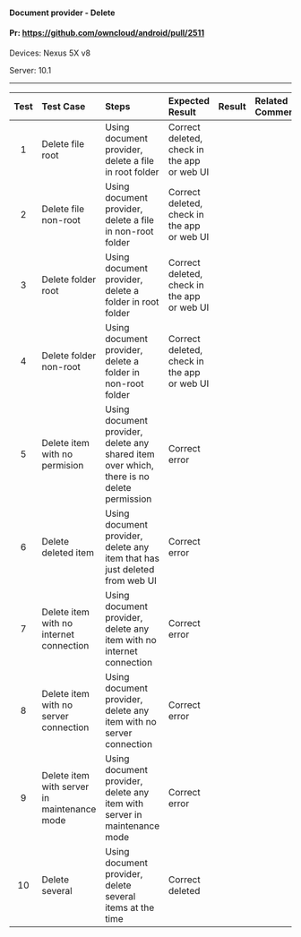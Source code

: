 #### Document provider - Delete

#### Pr: https://github.com/owncloud/android/pull/2511

Devices: Nexus 5X v8

Server: 10.1


---

 
| Test | Test Case | Steps | Expected Result | Result | Related Comment
| :----: | :-------- | :---- | :-------------- | :-----: | :------
| 1 | Delete file root | Using document provider, delete a file in root folder | Correct deleted, check in the app or web UI |  |
| 2 | Delete file non-root | Using document provider, delete a file in non-root folder | Correct deleted, check in the app or web UI |  |
| 3 | Delete folder root | Using document provider, delete a folder in root folder | Correct deleted, check in the app or web UI |  |
| 4 | Delete folder non-root | Using document provider, delete a folder in non-root folder | Correct deleted, check in the app or web UI |  |
| 5 | Delete item with no permision | Using document provider, delete any shared item over which, there is no delete permission | Correct error |  |
| 6 | Delete deleted item | Using document provider, delete any item that has just deleted from web UI | Correct error |  |
| 7 | Delete item with no internet connection | Using document provider, delete any item with no internet connection| Correct error |  |
| 8 | Delete item with no server connection | Using document provider, delete any item with no server connection| Correct error |  |
| 9 | Delete item with server in maintenance mode | Using document provider, delete any item with server in maintenance mode| Correct error |  |
| 10 | Delete several  | Using document provider, delete several items at the time| Correct  deleted |  |
